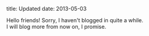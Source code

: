 title: Updated 
date: 2013-05-03

Hello friends! Sorry, I haven't blogged in quite a while.  
I will blog more from now on, I promise.
